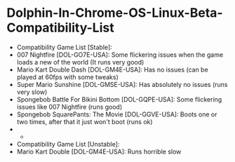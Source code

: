 # Dolphin-In-Chrome-OS-Linux-Beta-Compatibility-List
- Compatibility Game List [Stable]:
- 007 Nightfire [DOL-GO7E-USA]: Some flickering issues when the game loads a new of the world (It runs very good)
- Mario Kart Double Dash [DOL-GM4E-USA]: Has no issues (can be played at 60fps with some tweaks)
- Super Mario Sunshine [DOL-GMSE-USA]: Has absolutely no issues (runs very slow)
- Spongebob Battle For Bikini Bottom [DOL-GQPE-USA]: Some flickering issues like 007 Nightfire (runs good)
- Spongebob SquarePants: The Movie [DOL-GGVE-USA]: Boots one or two times, after that it just won't boot (runs ok)
- -
- Compatibility Game List [Unstable]:
- Mario Kart Double [DOL-GM4E-USA]: Runs horrible slow
